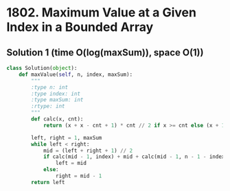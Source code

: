 # 1802. Maximum Value at a Given Index in a Bounded Array

## Solution 1 (time O(log(maxSum)), space O(1))

```python
class Solution(object):
    def maxValue(self, n, index, maxSum):
        """
        :type n: int
        :type index: int
        :type maxSum: int
        :rtype: int
        """
        def calc(x, cnt):
            return (x + x - cnt + 1) * cnt // 2 if x >= cnt else (x + 1) * x // 2 + cnt - x

        left, right = 1, maxSum
        while left < right:
            mid = (left + right + 1) // 2
            if calc(mid - 1, index) + mid + calc(mid - 1, n - 1 - index) <= maxSum:
                left = mid
            else:
                right = mid - 1
        return left
```
